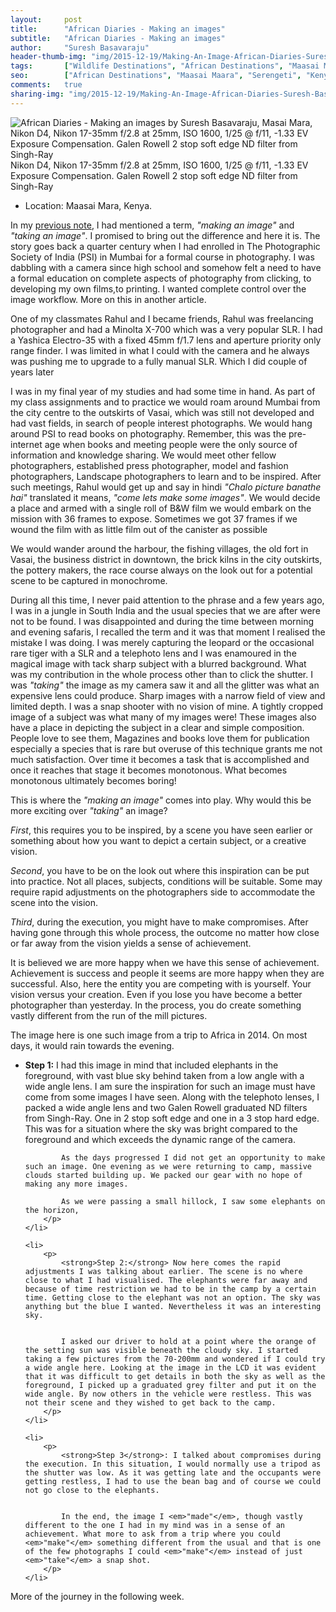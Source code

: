 ```yaml
---
layout:     post
title:      "African Diaries - Making an images"
subtitle:   "African Diaries - Making an images"
author:     "Suresh Basavaraju"
header-thumb-img: "img/2015-12-19/Making-An-Image-African-Diaries-Suresh-Basavaraju-thumb.jpg"
tags:       ["Wildlife Destinations", "African Destinations", "Maasai Maara", "Tips and Tricks", "Landscape Destinations"]
seo: 		["African Destinations", "Maasai Maara", "Serengeti", "Kenya"]
comments:   true
sharing-img: "img/2015-12-19/Making-An-Image-African-Diaries-Suresh-Basavaraju.jpg"
---
```

<img src="{{ site.baseurl }}/img/2015-12-19/Making-An-Image-African-Diaries-Suresh-Basavaraju.jpg"  alt="African Diaries - Making an images by Suresh Basavaraju, Masai Mara, Nikon D4, Nikon 17-35mm f/2.8 at 25mm, ISO 1600, 1/25 @ f/11, -1.33 EV Exposure Compensation. Galen Rowell 2 stop soft edge ND filter from Singh-Ray">

<div class="exif">Nikon D4, Nikon 17-35mm f/2.8 at 25mm, ISO 1600, 1/25 @ f/11, -1.33 EV Exposure Compensation. Galen Rowell 2 stop soft edge ND filter from Singh-Ray</div>

<p>
	<ul>
		<li>Location: Maasai Mara, Kenya.</li>
	</ul>
</p>

<p>
In my <a href="{{ site.baseurl }}/africandiaries/2015-12-05-African-Diaries-Satisfying-the-soul.html">previous note</a>, I had mentioned a term, <em>"making an image"</em> and <em>"taking an image"</em>. I promised to bring out the difference and here it is. The story goes back a quarter century when I had enrolled in The Photographic Society of India (PSI) in Mumbai for a formal course in photography. I was dabbling with a camera since high school and somehow felt a need to have a formal education on complete aspects of photography from clicking, to developing my own films,to printing. I wanted complete control over the image workflow. More on this in another article.
</p>

<p>
One of my classmates Rahul and I became friends, Rahul was freelancing photographer and had a Minolta X-700 which was a very popular SLR. I had a Yashica Electro-35 with a fixed 45mm f/1.7 lens and aperture priority only range finder. I was limited in what I could with the camera and he always was pushing me to upgrade to a fully manual SLR. Which I did couple of years later
</p>

<p>
I was in my final year of my studies and had some time in hand. As part of my class assignments and to practice we would roam around Mumbai from the city centre to the outskirts of Vasai, which was still not developed and had vast fields, in search of people interest photographs.
We would hang around PSI to read books on photography. Remember, this was the pre-internet age when books and meeting people were the only source of information and knowledge sharing. We would meet other fellow photographers, established press photographer, model and fashion photographers, Landscape photographers to learn and to be inspired. After such meetings, Rahul would get up and say in hindi <em>"Chalo picture banathe hai"</em> translated it means, <em>"come lets make some images"</em>. We would decide a place and armed with a single roll of B&W film we would embark on the mission with 36 frames to expose. Sometimes we got 37 frames if we wound the film with as little film out of the canister as possible
</p>

<p>
We would wander around the harbour, the fishing villages, the old fort in Vasai, the business district in downtown, the brick kilns in the city outskirts, the pottery makers, the race course always on the look out for a potential scene to be captured in monochrome.
</p>

<p>
During all this time, I never paid attention to the phrase and a few years ago, I was in a jungle in South India and the usual species that we are after were not to be found. I was disappointed and during the time between morning and evening safaris, I recalled the term and it was that moment I realised the mistake I was doing. I was merely capturing the leopard or the occasional rare tiger with a SLR and a telephoto lens and I was enamoured in the magical image with tack sharp subject with a blurred background. What was my contribution in the whole process other than to click the shutter. I was <em>"taking"</em> the image as my camera saw it and all the glitter was what an expensive lens could produce. Sharp images with a narrow field of view and limited depth. I was a snap shooter with no vision of mine. A tightly cropped image of a subject was what many of my images were! These images also have a place in depicting the subject in a clear and simple composition. People love to see them, Magazines and books love them for publication especially a species that is rare but overuse of this technique grants me not much satisfaction. Over time it becomes a task that is accomplished and once it reaches that stage it becomes monotonous. What becomes monotonous ultimately becomes boring!
</p>

<p>
This is where the <em>"making an image"</em> comes into play. Why would this be more exciting over <em>"taking"</em> an image?
</p>

<p>
<em>First</em>, this requires you to be inspired, by a scene you have seen earlier or something about how you want to depict a certain subject, or a creative vision. <br>

<em>Second</em>, you have to be on the look out where this inspiration can be put into practice. Not all places, subjects, conditions will be suitable. Some may require rapid adjustments on the photographers side to accommodate the scene into the vision. <br>

<em>Third</em>, during the execution, you might have to make compromises. After having gone through this whole process, the outcome no matter how close or far away from the vision yields a sense of achievement.
</p>

<p>
It is believed we are more happy when we have this sense of achievement. Achievement is success and people it seems are more happy when they are successful. Also, here the entity you are competing with is yourself. Your vision versus your creation. Even if you lose you have become a better photographer than yesterday. In the process, you do create something vastly different from the run of the mill pictures.
</p>

<p>
The image here is one such image from a trip to Africa in 2014. On most days, it would rain towards the evening. 
</p>

<ul>
	<li>
		<p>
			<strong>Step 1:</strong> I had this image in mind that included elephants in the foreground, with vast blue sky behind taken from a low angle with a wide angle lens. I am sure the inspiration for such an image must have come from some images I have seen. Along with the telephoto lenses, I packed a wide angle lens and two Galen Rowell graduated ND filters from Singh-Ray. One in 2 stop soft edge and one in a 3 stop hard edge. This was for a situation where the sky was bright compared to the foreground and which exceeds the dynamic range of the camera.

			
			As the days progressed I did not get an opportunity to make such an image. One evening as we were returning to camp, massive clouds started building up. We packed our gear with no hope of making any more images.
			
			As we were passing a small hillock, I saw some elephants on the horizon,
		</p>
	</li>

	<li>
		<p>
			<strong>Step 2:</strong> Now here comes the rapid adjustments I was talking about earlier. The scene is no where close to what I had visualised. The elephants were far away and because of time restriction we had to be in the camp by a certain time. Getting close to the elephant was not an option. The sky was anything but the blue I wanted. Nevertheless it was an interesting sky.


			I asked our driver to hold at a point where the orange of the setting sun was visible beneath the cloudy sky. I started taking a few pictures from the 70-200mm and wondered if I could try a wide angle here. Looking at the image in the LCD it was evident that it was difficult to get details in both the sky as well as the foreground, I picked up a graduated grey filter and put it on the wide angle. By now others in the vehicle were restless. This was not their scene and they wished to get back to the camp.
		</p>
	</li>

	<li>
		<p>
			<strong>Step 3</strong>: I talked about compromises during the execution. In this situation, I would normally use a tripod as the shutter was low. As it was getting late and the occupants were getting restless, I had to use the bean bag and of course we could not go close to the elephants.


			In the end, the image I <em>"made"</em>, though vastly different to the one I had in my mind was in a sense of an achievement. What more to ask from a trip where you could <em>"make"</em> something different from the usual and that is one of the few photographs I could <em>"make"</em> instead of just <em>"take"</em> a snap shot.
		</p>
	</li>
</ul>
<p>More of the journey in the following week.</p>